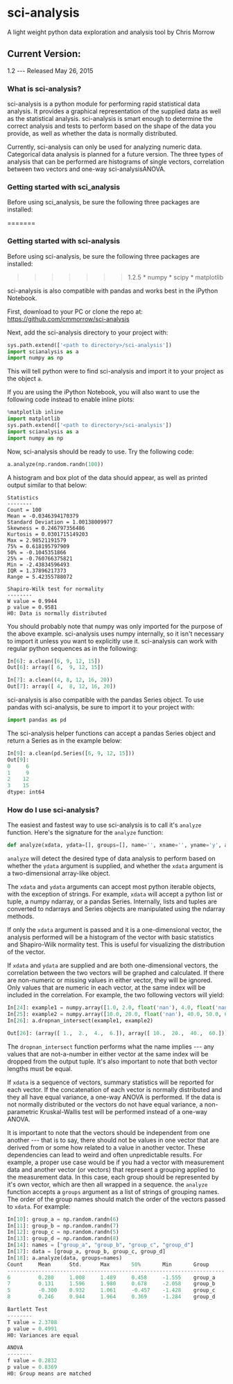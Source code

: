 # sci-analysis
A light weight python data exploration and analysis tool by Chris Morrow

## Current Version:
1.2 --- Released May 26, 2015

### What is sci-analysis?
sci-analysis is a python module for performing rapid statistical data analysis. It provides a graphical representation of the supplied data as well as the statistical analysis. sci-analysis is smart enough to determine the correct analysis and tests to perform based on the shape of the data you provide, as well as whether the data is normally distributed.

Currently, sci-analysis can only be used for analyzing numeric data. Categorical data analysis is planned for a future version. The three types of analysis that can be performed are histograms of single vectors, correlation between two vectors and one-way sci-analysisANOVA.

### Getting started with sci_analysis
Before using sci_analysis, be sure the following three packages are installed:

=======
### Getting started with sci-analysis
Before using sci-analysis, be sure the following three packages are installed:
>>>>>>> 1.2.5
	* numpy
	* scipy
	* matplotlib
	
sci-analysis is also compatible with pandas and works best in the iPython Notebook.

First, download to your PC or clone the repo at: 
https://github.com/cmmorrow/sci-analysis

Next, add the sci-analysis directory to your project with:

```python
sys.path.extend(['<path to directory>/sci-analysis'])
import scianalysis as a
import numpy as np
```

This will tell python were to find sci-analysis and import it to your project as the object `a`. 

If you are using the iPython Notebook, you will also want to use the following code instead to enable inline plots:

```python
%matplotlib inline
import matplotlib
sys.path.extend(['<path to directory>/sci-analysis'])
import scianalysis as a
import numpy as np
```

Now, sci-analysis should be ready to use. Try the following code:

```python
a.analyze(np.random.randn(100))
```

A histogram and box plot of the data should appear, as well as printed output similar to that below:

```
Statistics
--------
Count = 100
Mean = -0.0346394170379
Standard Deviation = 1.00138009977
Skewness = 0.246797356486
Kurtosis = 0.0301715149203
Max = 2.98521191579
75% = 0.618195797909
50% = -0.1045351866
25% = -0.760766375821
Min = -2.43834596493
IQR = 1.37896217373
Range = 5.42355788072

Shapiro-Wilk test for normality
--------
W value = 0.9944
p value = 0.9581
H0: Data is normally distributed
```

You should probably note that numpy was only imported for the purpose of the above example. sci-analysis uses numpy internally, so it isn't necessary to import it unless you want to explicitly use it. sci-analysis can work with regular python sequences as in the following:

```python
In[6]: a.clean([6, 9, 12, 15])
Out[6]: array([ 6,  9, 12, 15])

In[7]: a.clean((4, 8, 12, 16, 20))
Out[7]: array([ 4,  8, 12, 16, 20])
```

sci-analysis is also compatible with the pandas Series object. To use pandas with sci-analysis, be sure to import it to your project with:

```python
import pandas as pd
```

The sci-analysis helper functions can accept a pandas Series object and return a Series as in the example below:

```python
In[9]: a.clean(pd.Series([6, 9, 12, 15]))
Out[9]: 
0     6
1     9
2    12
3    15
dtype: int64
```

### How do I use sci-analysis?

The easiest and fastest way to use sci-analysis is to call it's `analyze` function. Here's the signature for the `analyze` function:

```python
def analyze(xdata, ydata=[], groups=[], name='', xname='', yname='y', alpha=0.05, categories='Categories'):
```

`analyze` will detect the desired type of data analysis to perform based on whether the `ydata` argument is supplied, and whether the `xdata` argument is a two-dimensional array-like object. 

The `xdata` and `ydata` arguments can accept most python iterable objects, with the exception of strings. For example, `xdata` will accept a python list or tuple, a numpy ndarray, or a pandas Series. Internally, lists and tuples are converted to ndarrays and Series objects are manipulated using the ndarray methods.

If only the `xdata` argument is passed and it is a one-dimensional vector, the analysis performed will be a histogram of the vector with basic statistics and Shapiro-Wilk normality test. This is useful for visualizing the distribution of the vector.

If `xdata` and `ydata` are supplied and are both one-dimensional vectors, the correlation between the two vectors will be graphed and calculated. If there are non-numeric or missing values in either vector, they will be ignored. Only values that are numeric in each vector, at the same index will be included in the correlation. For example, the two following vectors will yield:

```python
In[24]: example1 = numpy.array([1.0, 2.0, float('nan'), 4.0, float('nan'), 6.0])
In[25]: example2 = numpy.array([10.0, 20.0, float('nan'), 40.0, 50.0, 60.0])
In[26]: a.dropnan_intersect(example1, example2)

Out[26]: (array([ 1.,  2.,  4.,  6.]), array([ 10.,  20.,  40.,  60.]))
```

The `dropnan_intersect` function performs what the name implies --- any values that are not-a-number in either vector at the same index will be dropped from the output tuple. It's also important to note that both vector lengths must be equal.

If `xdata` is a sequence of vectors, summary statistics will be reported for each vector. If the concatenation of each vector is normally distributed and they all have equal variance, a one-way ANOVA is performed. If the data is not normally distributed or the vectors do not have equal variance, a non-parametric Kruskal-Wallis test will be performed instead of a one-way ANOVA.

It is important to note that the vectors should be independent from one another --- that is to say, there should not be values in one vector that are derived from or some how related to a value in another vector. These dependencies can lead to weird and often unpredictable results. For example, a proper use case would be if you had a vector with measurement data and another vector (or vectors) that represent a grouping applied to the measurement data. In this case, each group should be represented by it's own vector, which are then all wrapped in a sequence. the `analyze` function accepts a `groups` argument as a list of strings of grouping names. The order of the group names should match the order of the vectors passed to `xdata`. For example:

```python
In[10]: group_a = np.random.randn(6)
In[11]: group_b = np.random.randn(7)
In[12]: group_c = np.random.randn(5)
In[13]: group_d = np.random.randn(8)
In[14]: names = ["group_a", "group_b", "group_c", "group_d"]
In[17]: data = [group_a, group_b, group_c, group_d]
In[18]: a.analyze(data, groups=names)
Count     Mean      Std.      Max       50%       Min       Group
----------------------------------------------------------------------
6         0.280     1.008     1.489     0.458     -1.555    group_a   
7         0.131     1.596     1.980     0.678     -2.058    group_b   
5         -0.300    0.932     1.061     -0.457    -1.428    group_c   
8         0.246     0.944     1.964     0.369     -1.284    group_d   

Bartlett Test
--------
T value = 2.3708
p value = 0.4991
H0: Variances are equal

ANOVA
--------
f value = 0.2832
p value = 0.8369
H0: Group means are matched
```

